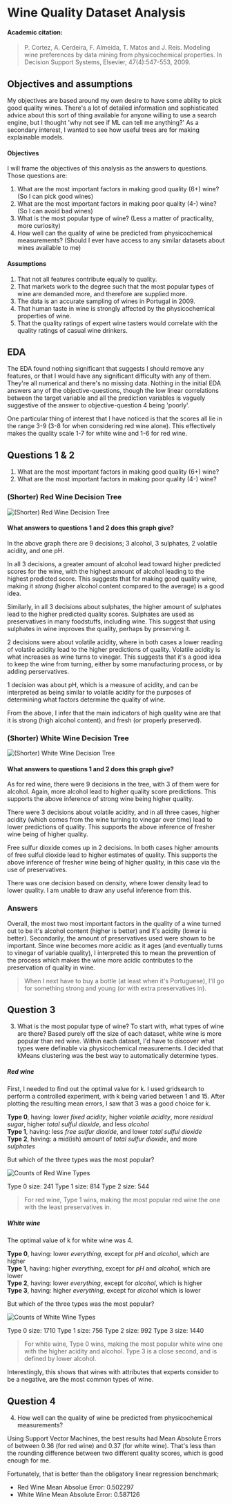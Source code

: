 # Wine Quality Dataset Analysis

#### Academic citation: 
>P. Cortez, A. Cerdeira, F. Almeida, T. Matos and J. Reis.
>Modeling wine preferences by data mining from physicochemical properties. In Decision Support Systems, Elsevier, 47(4):547-553, 2009.

## Objectives and assumptions
My objectives are based around my own desire to have some ability to pick good quality wines. There's a lot of detailed information and sophisticated advice about this sort of thing available for anyone willing to use a search engine, but I thought 'why not see if ML can tell me anything?' As a secondary interest, I wanted to see how useful trees are for making explainable models. 
#### Objectives
I will frame the objectives of this analysis as the answers to questions. Those questions are: 
1. What are the most important factors in making good quality (6+) wine? (So I can pick good wines)
2. What are the most important factors in making poor quality (4-) wine? (So I can avoid bad wines)
3. What is the most popular type of wine? (Less a matter of practicality, more curiosity)
4. How well can the quality of wine be predicted from physicochemical measurements? (Should I ever have access to any similar datasets about wines available to me)

#### Assumptions
1. That not all features contribute equally to quality. 
2. That markets work to the degree such that the most popular types of wine are demanded more, and therefore are supplied more. 
3. The data is an accurate sampling of wines in Portugal in 2009. 
4. That human taste in wine is strongly affected by the physicochemical properties of wine. 
5. That the quality ratings of expert wine tasters would correlate with the quality ratings of casual wine drinkers. 


## EDA
The EDA found nothing significant that suggests I should remove any features, or that I would have any significant difficulty with any of them. They're all numerical and there's no missing data. Nothing in the initial EDA answers any of the objective-questions, though the low linear correlations between the target variable and all the prediction variables is vaguely suggestive of the answer to objective-question 4 being 'poorly'. 

One particular thing of interest that I have noticed is that the scores all lie in the range 3-9 (3-8 for when considering red wine alone). This effectively makes the quality scale 1-7 for white wine and 1-6 for red wine. 

## Questions 1 & 2
1. What are the most important factors in making good quality (6+) wine?
2. What are the most important factors in making poor quality (4-) wine?

### (Shorter) Red Wine Decision Tree
![(Shorter) Red Wine Decision Tree]( How-to-pick-better-wine/code/red_tree_shorter.png )
#### What answers to questions 1 and 2 does this graph give?
In the above graph there are 9 decisions; 3 alcohol, 3 sulphates, 2 volatile acidity, and one pH.

In all 3 decisions, a greater amount of alcohol lead toward higher predicted scores for the wine, with the highest amount of alcohol leading to the highest predicted score. This suggests that for making good quality wine, making it _strong_ (higher alcohol content compared to the average) is a good idea.

Similarly, in all 3 decisions about sulphates, the higher amount of sulphates lead to the higher predicted quality scores. Sulphates are used as preservatives in many foodstuffs, including wine. This suggest that using sulphates in wine improves the quality, perhaps by preserving it.

2 decisions were about volatile acidity, where in both cases a lower reading of volatile acidity lead to the higher predictions of quality. Volatile acidity is what increases as wine turns to vinegar. This suggests that it's a good idea to keep the wine from turning, either by some manufacturing process, or by adding perservatives.

1 decision was about pH, which is a measure of acidity, and can be interpreted as being similar to volatile acidity for the purposes of determining what factors determine the quality of wine.

From the above, I infer that the main indicators of high quality wine are that it is strong (high alcohol content), and fresh (or properly preserved). 
### (Shorter) White Wine Decision Tree
![(Shorter) White Wine Decision Tree](white_tree_shorter.png)
#### What answers to questions 1 and 2 does this graph give?
As for red wine, there were 9 decisions in the tree, with 3 of them were for alcohol. Again, more alcohol lead to higher quality score predictions. This supports the above inference of strong wine being higher quality.

There were 3 decisions about volatile acidity, and in all three cases, higher acidity (which comes from the wine turning to vinegar over time) lead to lower predictions of quality. This supports the above inference of fresher wine being of higher quality.

Free sulfur dioxide comes up in 2 decisions. In both cases higher amounts of free sulful dioxide lead to higher estimates of quality. This supports the above inference of fresher wine being of higher quality, in this case via the use of preservatives.

There was one decision based on density, where lower density lead to lower quality. I am unable to draw any useful inference from this. 

### Answers
Overall, the most two most important factors in the quality of a wine turned out to be it's alcohol content (higher is better) and it's acidity (lower is better). Secondarily, the amount of preservatives used were shown to be important. Since wine becomes more acidic as it ages (and eventually turns to vinegar of variable quality), I interpreted this to mean the prevention of the process which makes the wine more acidic contributes to the preservation of quality in wine. 

> When I next have to buy a bottle (at least when it's Portuguese), I'll go for something strong and young (or with extra preservatives in).


## Question 3
3. What is the most popular type of wine?
To start with, what types of wine are there? Based purely off the size of each dataset, white wine is more popular than red wine. Within each dataset, I'd have to discover what types were definable via physicochemical measurements. I decided that kMeans clustering was the best way to automatically determine types. 
##### Red wine
First, I needed to find out the optimal value for k. I used gridsearch to perform a controlled experiment, with k being varied between 1 and 15. After plotting the resulting mean errors, I saw that 3 was a good choice for k. 

**Type 0**, having: lower *fixed acidity*, higher *volatile acidity*, more *residual sugar*, higher *total sulful dioxide*, and less *alcohol*  
**Type 1**, having: less *free sulfur dioxide*, and lower *total sulful dioxide*  
**Type 2**, having: a mid(ish) amount of *total sulfur dioxide*, and more *sulphates*

But which of the three types was the most popular? 

![Counts of Red Wine Types](red_wine_type_count.png)

Type 0 size: 241
Type 1 size: 814
Type 2 size: 544

> For red wine, Type 1 wins, making the most popular red wine the one with the least preservatives in. 

##### White wine
The optimal value of k for white wine was 4. 

**Type 0**, having: lower *everything*, except for *pH* and *alcohol*, which are higher  
**Type 1**, having: higher *everything*, except for *pH* and *alcohol*, which are lower  
**Type 2**, having: lower *everything*, except for *alcohol*, which is higher  
**Type 3**, having: higher *everything*, except for *alcohol* which is lower  

But which of the three types was the most popular? 

![Counts of White Wine Types](white_wine_type_count.png)

Type 0 size: 1710
Type 1 size: 756
Type 2 size: 992
Type 3 size: 1440

> For white wine, Type 0 wins, making the most popular white wine one with the higher acidity and alcohol. Type 3 is a close second, and is defined by lower alcohol. 

Interestingly, this shows that wines with attributes that experts consider to be a negative, are the most common types of wine. 

## Question 4
4. How well can the quality of wine be predicted from physicochemical measurements?

Using Support Vector Machines, the best results had Mean Absolute Errors of between 0.36 (for red wine) and 0.37 (for white wine). That's less than the rounding difference between two different quality scores, which is good enough for me. 

Fortunately, that is better than the obligatory linear regression benchmark; 
- Red Wine Mean Absolue Error: 0.502297
- White Wine Mean Absolute Error: 0.587126